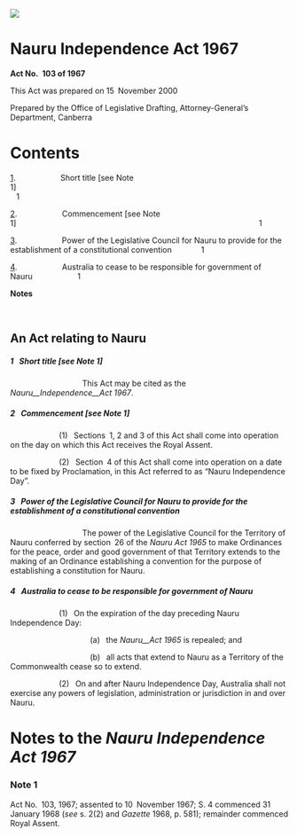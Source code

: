 ![](http://www.comlaw.gov.au/Details/C2004C00559/Html/71ED4AE9771AAB22CA2571620083B98A/$FILE/image001.gif)

# Nauru Independence Act 1967

**Act No. 103 of 1967**

This Act was prepared on 15 November 2000 

Prepared by the Office of Legislative Drafting,
Attorney-General’s Department, Canberra


# Contents

[1](#1).            Short title \[see Note 1]                                                                        1

[2](#2).            Commencement \[see Note 1]                                                               1

[3](#3).            Power of the Legislative Council for Nauru to provide for the establishment of a constitutional convention        1

[4](#4).            Australia to cease to be responsible for government of Nauru            1

**Notes** 

 


## An Act relating to Nauru

##### <a id="1"></a>1  Short title \[see Note 1]

                   This Act may be cited as the _Nauru__Independence__Act 1967_.

##### <a id="2"></a>2  Commencement \[see Note 1]

             (1)  Sections 1, 2 and 3 of this Act shall come into operation on the day on which this Act receives the Royal Assent. 

             (2)  Section 4 of this Act shall come into operation on a date to be fixed by Proclamation, in this Act referred to as “Nauru Independence Day”. 

##### <a id="3"></a>3  Power of the Legislative Council for Nauru to provide for the establishment of a constitutional convention

                   The power of the Legislative Council for the Territory of Nauru conferred by section 26 of the _Nauru Act 1965_ to make Ordinances for the peace, order and good government of that Territory extends to the making of an Ordinance establishing a convention for the purpose of establishing a constitution for Nauru. 

##### <a id="4"></a>4  Australia to cease to be responsible for government of Nauru

             (1)  On the expiration of the day preceding Nauru Independence Day:

                     (a)  the _Nauru__Act 1965_ is repealed; and

                     (b)  all acts that extend to Nauru as a Territory of the Commonwealth cease so to extend. 

             (2)  On and after Nauru Independence Day, Australia shall not exercise any powers of legislation, administration or jurisdiction in and over Nauru. 


# Notes to the _Nauru Independence Act 1967_

### Note 1

Act No. 103, 1967; assented to 10 November 1967; S. 4 commenced 31 January 1968 (_see_ s. 2(2) and _Gazette_ 1968, p. 581); remainder commenced Royal Assent. 


 

 
